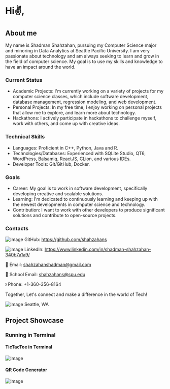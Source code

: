 # Hi✌️,
## About me 
My name is Shadman Shahzahan, pursuing my Computer Science major and minoring in Data Analytics at Seattle Pacific University. I am very passionate about technology and am always seeking to learn and grow in the field of computer science. My goal is to use my skills and knowledge to have an impact around the world.

### Current Status
* Academic Projects: I'm currently working on a variety of projects for my computer science classes, which include software development, database management, regression modeling, and web development.
* Personal Projects: In my free time, I enjoy working on personal projects that allow me to explore, and learn more about technology.
* Hackathons: I actively participate in hackathons to challenge myself, work with others, and come up with creative ideas.

### Technical Skills
* Languages: Proficient in C++, Python, Java and R.
* Technologies/Databases: Experienced with SQLite Studio, QT6, WordPress, Balsamiq, ReactJS, CLion, and various IDEs.
* Developer Tools: Git/GitHub, Docker.

### Goals
* Career: My goal is to work in software development, specifically developing creative and scalable solutions.
* Learning: I'm dedicated to continuously learning and keeping up with the newest developments in computer science and technology.
* Contribution: I want to work with other developers to produce significant solutions and contribute to open-source projects.

### Contacts
![image](https://github.com/shahzahans/shahzahans/assets/145942385/1bc0e568-b9e4-4051-abf6-676d7e11c578)
GitHub: https://github.com/shahzahans

![image](https://github.com/shahzahans/shahzahans/assets/145942385/d0cda9c8-860a-4bf6-9094-aa322deb1a42)
LinkedIn: https://www.linkedin.com/in/shadman-shahzahan-340b7a1a9/

📧 Email: shahzahanshadman@gmail.com

📧 School Email: shahzahans@spu.edu

🕽 Phone: +1-360-356-8164

Together, Let's connect and make a difference in the world of Tech!

![image](https://github.com/shahzahans/shahzahans/assets/145942385/d61539cd-1996-4925-b960-3d3c0ce5a63f)
Seattle, WA

## Project Showcase 

### Running in Terminal

#### TicTacToe in Terminal

![image](https://github.com/shahzahans/shahzahans/assets/145942385/34d7e537-8e0b-4ccf-a5f5-fbb944e8e4f1)

#### QR Code Generator

![image](https://github.com/shahzahans/shahzahans/assets/145942385/ae513fc8-2ffb-438a-ac39-8bece442407d)




